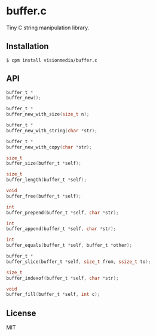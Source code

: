 
# buffer.c

  Tiny C string manipulation library.

## Installation

```
$ cpm install visionmedia/buffer.c
```

## API

```c
buffer_t *
buffer_new();

buffer_t *
buffer_new_with_size(size_t n);

buffer_t *
buffer_new_with_string(char *str);

buffer_t *
buffer_new_with_copy(char *str);

size_t
buffer_size(buffer_t *self);

size_t
buffer_length(buffer_t *self);

void
buffer_free(buffer_t *self);

int
buffer_prepend(buffer_t *self, char *str);

int
buffer_append(buffer_t *self, char *str);

int
buffer_equals(buffer_t *self, buffer_t *other);

buffer_t *
buffer_slice(buffer_t *self, size_t from, ssize_t to);

size_t
buffer_indexof(buffer_t *self, char *str);

void
buffer_fill(buffer_t *self, int c);
```

## License

  MIT
